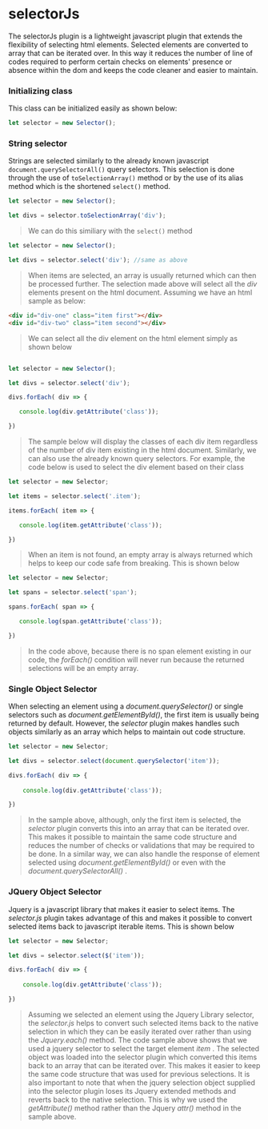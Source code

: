 # selectorJs
The selectorJs plugin is a lightweight javascript plugin that extends the flexibility of selecting html elements. Selected elements are converted to array that can be iterated over. In this way it reduces the number of line of codes required to perform certain checks on elements' presence or absence within the dom and keeps the code cleaner and easier to maintain.

### Initializing class
This class can be initialized easily as shown below: 

 ```js
 let selector = new Selector();
 ```

### String selector
Strings are selected similarly to the already known javascript ```document.querySelectorAll()``` query selectors. This selection is done through the use of ```toSelectionArray()``` method or by the use of its alias method which is the shortened ```select()``` method.

 ```js
 let selector = new Selector();

 let divs = selector.toSelectionArray('div');
 ```

 > We can do this similiary with the ```select()``` method

 ```js
 let selector = new Selector();

 let divs = selector.select('div'); //same as above
 ```

 > When items are selected, an array is usually returned which can then be processed further. The selection made above will select all the _div_ elements present on the html document. Assuming we have an html sample as below: 

 ```html
 <div id="div-one" class="item first"></div>
 <div id="div-two" class="item second"></div>
 ``` 

 > We can select all the div element on the html element simply as shown below 

 ```js

 let selector = new Selector();

 let divs = selector.select('div');

 divs.forEach( div => {

    console.log(div.getAttribute('class')); 

 })
 ``` 

 > The sample below will display the classes of each div item regardless of the number of div item existing in the html document. Similarly, we can also use the already known query selectors. For example, the code below is used to select the 
 div element based on their class

 ```js
 let selector = new Selector;

 let items = selector.select('.item');

 items.forEach( item => {

    console.log(item.getAttribute('class')); 

 })
 ```  

 > When an item is not found, an empty array is always returned which helps to keep our code safe from breaking. This is shown below

 ```js
 let selector = new Selector;

 let spans = selector.select('span');

 spans.forEach( span => {

    console.log(span.getAttribute('class')); 

 })
 ```

 > In the code above, because there is no span element existing in our code, the _forEach()_ condition will never run because the returned selections will be an empty array.

### Single Object Selector 

When selecting an element using a _document.querySelector()_ or single selectors such as _document.getElementById()_, the first item is usually being returned by default. However, the _selector_ plugin makes handles such objects similarly as an array which helps to maintain out code structure. 

```js 
let selector = new Selector;

let divs = selector.select(document.querySelector('item'));

divs.forEach( div => {
    
    console.log(div.getAttribute('class')); 

})
```

> In the sample above, although, only the first item is selected, the _selector_ plugin converts this into an array that can be iterated over. This makes it possible to maintain the same code structure and reduces the number of checks or validations that may be required to be done. In a similar way, we can also handle the response of element selected using _document.getElementById()_ or even with the _document.querySelectorAll()_ .


### JQuery Object Selector 

Jquery is a javascript library that makes it easier to select items. The _selector.js_ plugin takes advantage of this and makes it possible to convert selected items back to javascript iterable items. This is shown below

```js 
let selector = new Selector;

let divs = selector.select($('item'));

divs.forEach( div => {
    
    console.log(div.getAttribute('class')); 

})
```

> Assuming we selected an element using the Jquery Library selector, the _selector.js_ helps to convert such selected items back to the native selection in which they can be easily iterated over rather than using the _Jquery.each()_ method. The code sample above shows that we used a jquery selector to select the target element _item_ . The selected object was loaded into the selector plugin which converted this items back to an array that can be iterated over. This makes it easier to keep the same code structure that was used for previous selections. It is also important to note that when the jquery selection object supplied into the selector plugin loses its Jquery extended methods and reverts back to the native selection. This is why we used the _getAttribute()_ method rather than the Jquery _attr()_ method in the sample above.

